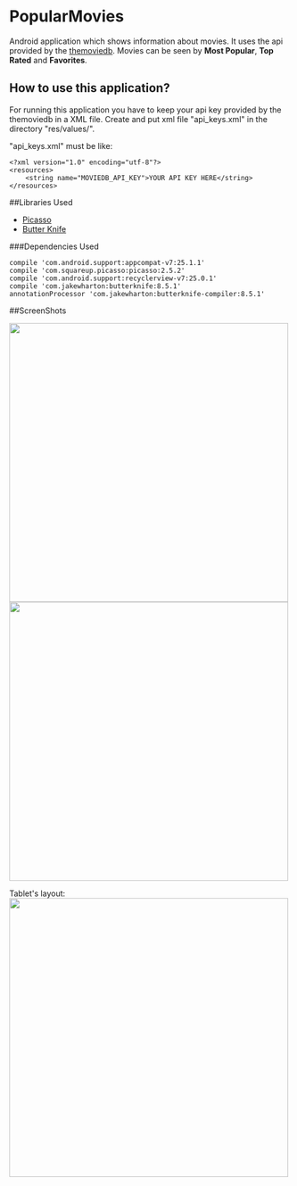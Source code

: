 # PopularMovies
Android application which shows information about movies. It uses the api provided by the [themoviedb](https://api.themoviedb.org/). Movies can be seen by **Most Popular**, **Top Rated** and **Favorites**.

## How to use this application?
For running this application you have to keep your api key provided by the themoviedb in a XML file.
Create and put xml file "api_keys.xml" in the directory "res/values/".

"api_keys.xml" must be like:
```
<?xml version="1.0" encoding="utf-8"?>
<resources>
    <string name="MOVIEDB_API_KEY">YOUR API KEY HERE</string>
</resources>
```

##Libraries Used

- [Picasso](http://square.github.io/picasso/)
- [Butter Knife](http://jakewharton.github.io/butterknife/)

###Dependencies Used

```
compile 'com.android.support:appcompat-v7:25.1.1'
compile 'com.squareup.picasso:picasso:2.5.2'
compile 'com.android.support:recyclerview-v7:25.0.1'
compile 'com.jakewharton:butterknife:8.5.1'
annotationProcessor 'com.jakewharton:butterknife-compiler:8.5.1'

```
##ScreenShots

<img src="https://user-images.githubusercontent.com/14139700/30244152-bb4b314c-958e-11e7-9e22-0e50ed358504.jpg" width="500">

<img src="https://user-images.githubusercontent.com/14139700/30244153-bb500f50-958e-11e7-8e6c-22926d339e46.jpg" width="500">

Tablet's layout:
<img src="https://user-images.githubusercontent.com/14139700/30244161-f4940582-958e-11e7-9215-f4e75ef16c0f.png" width="500">
